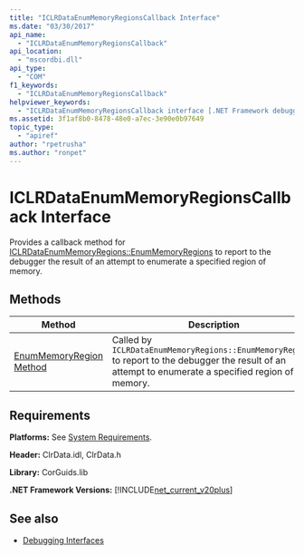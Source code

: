 ```yaml
---
title: "ICLRDataEnumMemoryRegionsCallback Interface"
ms.date: "03/30/2017"
api_name: 
  - "ICLRDataEnumMemoryRegionsCallback"
api_location: 
  - "mscordbi.dll"
api_type: 
  - "COM"
f1_keywords: 
  - "ICLRDataEnumMemoryRegionsCallback"
helpviewer_keywords: 
  - "ICLRDataEnumMemoryRegionsCallback interface [.NET Framework debugging]"
ms.assetid: 3f1af8b0-8478-48e0-a7ec-3e90e0b97649
topic_type: 
  - "apiref"
author: "rpetrusha"
ms.author: "ronpet"
---
```

# ICLRDataEnumMemoryRegionsCallback Interface
Provides a callback method for [ICLRDataEnumMemoryRegions::EnumMemoryRegions](../../../../docs/framework/unmanaged-api/debugging/iclrdataenummemoryregions-enummemoryregions-method.md) to report to the debugger the result of an attempt to enumerate a specified region of memory.  
  
## Methods  
  
|Method|Description|  
|------------|-----------------|  
|[EnumMemoryRegion Method](../../../../docs/framework/unmanaged-api/debugging/iclrdataenummemoryregionscallback-enummemoryregion-method.md)|Called by `ICLRDataEnumMemoryRegions::EnumMemoryRegions` to report to the debugger the result of an attempt to enumerate a specified region of memory.|  
  
## Requirements  
 **Platforms:** See [System Requirements](../../../../docs/framework/get-started/system-requirements.md).  
  
 **Header:** ClrData.idl, ClrData.h  
  
 **Library:** CorGuids.lib  
  
 **.NET Framework Versions:** [!INCLUDE[net_current_v20plus](../../../../includes/net-current-v20plus-md.md)]  
  
## See also
- [Debugging Interfaces](../../../../docs/framework/unmanaged-api/debugging/debugging-interfaces.md)
